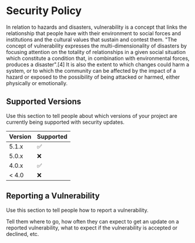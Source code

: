 # Security Policy
In relation to hazards and disasters, vulnerability is a concept that links the relationship that people have with their environment to social forces and institutions and the cultural values that sustain and contest them. "The concept of vulnerability expresses the multi-dimensionality of disasters by focusing attention on the totality of relationships in a given social situation which constitute a condition that, in combination with environmental forces, produces a disaster".[4] It is also the extent to which changes could harm a system, or to which the community can be affected by the impact of a hazard or exposed to the possibility of being attacked or harmed, either physically or emotionally.
## Supported Versions

Use this section to tell people about which versions of your project are
currently being supported with security updates.

| Version | Supported          |
| ------- | ------------------ |
| 5.1.x   | :white_check_mark: |
| 5.0.x   | :x:                |
| 4.0.x   | :white_check_mark: |
| < 4.0   | :x:                |

## Reporting a Vulnerability

Use this section to tell people how to report a vulnerability.

Tell them where to go, how often they can expect to get an update on a
reported vulnerability, what to expect if the vulnerability is accepted or
declined, etc.
